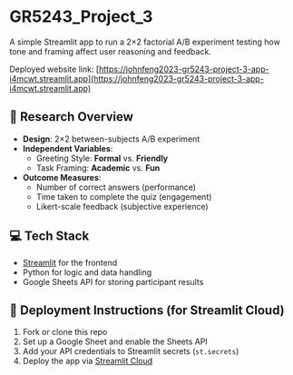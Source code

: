 # GR5243_Project_3
A simple Streamlit app to run a 2×2 factorial A/B experiment testing how tone and framing affect user reasoning and feedback.

Deployed website link: [https://johnfeng2023-gr5243-project-3-app-i4mcwt.streamlit.app](https://johnfeng2023-gr5243-project-3-app-i4mcwt.streamlit.app)

## 🧪 Research Overview

- **Design**: 2×2 between-subjects A/B experiment
- **Independent Variables**:
  - Greeting Style: **Formal** vs. **Friendly**
  - Task Framing: **Academic** vs. **Fun**
- **Outcome Measures**:
  - Number of correct answers (performance)
  - Time taken to complete the quiz (engagement)
  - Likert-scale feedback (subjective experience)

## 💻 Tech Stack

- [Streamlit](https://streamlit.io) for the frontend
- Python for logic and data handling
- Google Sheets API for storing participant results

## 🚀 Deployment Instructions (for Streamlit Cloud)

1. Fork or clone this repo
2. Set up a Google Sheet and enable the Sheets API
3. Add your API credentials to Streamlit secrets (`st.secrets`)
4. Deploy the app via [Streamlit Cloud](https://streamlit.io/cloud)
